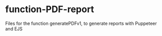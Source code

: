 # function-PDF-report
Files for the function generatePDFv1, to generate reports with Puppeteer and EJS

